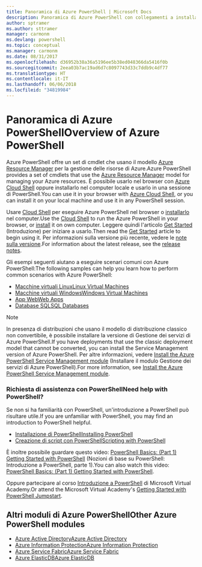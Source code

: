```yaml
---
title: Panoramica di Azure PowerShell | Microsoft Docs
description: Panoramica di Azure PowerShell con collegamenti a installazione e configurazione.
author: sptramer
ms.author: sttramer
manager: carmonm
ms.devlang: powershell
ms.topic: conceptual
ms.manager: carmonm
ms.date: 08/31/2017
ms.openlocfilehash: d36952b38a36a5196ee5b38ed048366da5416f0b
ms.sourcegitcommit: 2eea03b7ac19ad6d7c8097743d33c7ddb9c4df77
ms.translationtype: HT
ms.contentlocale: it-IT
ms.lasthandoff: 06/06/2018
ms.locfileid: "34819984"
---
```

# <a name="overview-of-azure-powershell"></a><span data-ttu-id="f5f53-103">Panoramica di Azure PowerShell</span><span class="sxs-lookup"><span data-stu-id="f5f53-103">Overview of Azure PowerShell</span></span>

<span data-ttu-id="f5f53-104">Azure PowerShell offre un set di cmdlet che usano il modello [Azure Resource Manager](/azure/azure-resource-manager/resource-group-overview) per la gestione delle risorse di Azure.</span><span class="sxs-lookup"><span data-stu-id="f5f53-104">Azure PowerShell provides a set of cmdlets that use the [Azure Resource Manager](/azure/azure-resource-manager/resource-group-overview) model for managing your Azure resources.</span></span> <span data-ttu-id="f5f53-105">È possibile usarlo nel browser con [Azure Cloud Shell](/azure/cloud-shell/overview) oppure installarlo nel computer locale e usarlo in una sessione di PowerShell.</span><span class="sxs-lookup"><span data-stu-id="f5f53-105">You can use it in your browser with [Azure Cloud Shell](/azure/cloud-shell/overview), or you can install it on your local machine and use it in any PowerShell session.</span></span>

<span data-ttu-id="f5f53-106">Usare [Cloud Shell](/azure/cloud-shell/overview) per eseguire Azure PowerShell nel browser o [installarlo](install-azurerm-ps.md) nel computer.</span><span class="sxs-lookup"><span data-stu-id="f5f53-106">Use the [Cloud Shell](/azure/cloud-shell/overview) to run the Azure PowerShell in your browser, or [install](install-azurerm-ps.md) it on own computer.</span></span> <span data-ttu-id="f5f53-107">Leggere quindi l'articolo [Get Started](get-started-azureps.md) (Introduzione) per iniziare a usarlo.</span><span class="sxs-lookup"><span data-stu-id="f5f53-107">Then read the [Get Started](get-started-azureps.md) article to begin using it.</span></span> <span data-ttu-id="f5f53-108">Per informazioni sulla versione più recente, vedere le [note sulla versione](release-notes-azureps.md).</span><span class="sxs-lookup"><span data-stu-id="f5f53-108">For information about the latest release, see the [release notes](release-notes-azureps.md).</span></span>

<span data-ttu-id="f5f53-109">Gli esempi seguenti aiutano a eseguire scenari comuni con Azure PowerShell:</span><span class="sxs-lookup"><span data-stu-id="f5f53-109">The following samples can help you learn how to perform common scenarios with Azure PowerShell:</span></span>

* [<span data-ttu-id="f5f53-110">Macchine virtuali Linux</span><span class="sxs-lookup"><span data-stu-id="f5f53-110">Linux Virtual Machines</span></span>](/azure/virtual-machines/virtual-machines-linux-powershell-samples?toc=/powershell/azure/toc.json)
* [<span data-ttu-id="f5f53-111">Macchine virtuali Windows</span><span class="sxs-lookup"><span data-stu-id="f5f53-111">Windows Virtual Machines</span></span>](/azure/virtual-machines/virtual-machines-windows-powershell-samples?toc=/powershell/azure/toc.json)
* [<span data-ttu-id="f5f53-112">App Web</span><span class="sxs-lookup"><span data-stu-id="f5f53-112">Web Apps</span></span>](/azure/app-service-web/app-service-powershell-samples?toc=/powershell/azure/toc.json)
* [<span data-ttu-id="f5f53-113">Database SQL</span><span class="sxs-lookup"><span data-stu-id="f5f53-113">SQL Databases</span></span>](/azure/sql-database/sql-database-powershell-samples?toc=/powershell/azure/toc.json)

> [!NOTE]
> <span data-ttu-id="f5f53-114">In presenza di distribuzioni che usano il modello di distribuzione classico non convertibile, è possibile installare la versione di Gestione dei servizi di Azure PowerShell.</span><span class="sxs-lookup"><span data-stu-id="f5f53-114">If you have deployments that use the classic deployment model that cannot be converted, you can install the Service Management version of Azure PowerShell.</span></span> <span data-ttu-id="f5f53-115">Per altre informazioni, vedere [Install the Azure PowerShell Service Management module](/powershell/azure/servicemanagement/install-azure-ps) (Installare il modulo Gestione dei servizi di Azure PowerShell).</span><span class="sxs-lookup"><span data-stu-id="f5f53-115">For more information, see [Install the Azure PowerShell Service Management module](/powershell/azure/servicemanagement/install-azure-ps).</span></span>


### <a name="need-help-with-powershell"></a><span data-ttu-id="f5f53-116">Richiesta di assistenza con PowerShell</span><span class="sxs-lookup"><span data-stu-id="f5f53-116">Need help with PowerShell?</span></span>

<span data-ttu-id="f5f53-117">Se non si ha familiarità con PowerShell, un'introduzione a PowerShell può risultare utile.</span><span class="sxs-lookup"><span data-stu-id="f5f53-117">If you are unfamiliar with PowerShell, you may find an introduction to PowerShell helpful.</span></span>

* [<span data-ttu-id="f5f53-118">Installazione di PowerShell</span><span class="sxs-lookup"><span data-stu-id="f5f53-118">Installing PowerShell</span></span>](/powershell/scripting/installing-windows-powershell)
* [<span data-ttu-id="f5f53-119">Creazione di script con PowerShell</span><span class="sxs-lookup"><span data-stu-id="f5f53-119">Scripting with PowerShell</span></span>](/powershell/scripting/scripting-with-windows-powershell)

<span data-ttu-id="f5f53-120">È inoltre possibile guardare questo video: [PowerShell Basics: (Part 1) Getting Started with PowerShell](https://channel9.msdn.com/Blogs/Taste-of-Premier/PowerShellBasicsPart1) (Nozioni di base su PowerShell: Introduzione a PowerShell, parte 1).</span><span class="sxs-lookup"><span data-stu-id="f5f53-120">You can also watch this video: [PowerShell Basics: (Part 1) Getting Started with PowerShell](https://channel9.msdn.com/Blogs/Taste-of-Premier/PowerShellBasicsPart1).</span></span>

<span data-ttu-id="f5f53-121">Oppure partecipare al corso [Introduzione a PowerShell](https://mva.microsoft.com/liveevents/powershell-jumpstart) di Microsoft Virtual Academy.</span><span class="sxs-lookup"><span data-stu-id="f5f53-121">Or attend the Microsoft Virtual Academy's [Getting Started with PowerShell Jumpstart](https://mva.microsoft.com/liveevents/powershell-jumpstart).</span></span>

## <a name="other-azure-powershell-modules"></a><span data-ttu-id="f5f53-122">Altri moduli di Azure PowerShell</span><span class="sxs-lookup"><span data-stu-id="f5f53-122">Other Azure PowerShell modules</span></span>

* [<span data-ttu-id="f5f53-123">Azure Active Directory</span><span class="sxs-lookup"><span data-stu-id="f5f53-123">Azure Active Directory</span></span>](/powershell/azure/active-directory/)
* [<span data-ttu-id="f5f53-124">Azure Information Protection</span><span class="sxs-lookup"><span data-stu-id="f5f53-124">Azure Information Protection</span></span>](/powershell/azure/aip/)
* [<span data-ttu-id="f5f53-125">Azure Service Fabric</span><span class="sxs-lookup"><span data-stu-id="f5f53-125">Azure Service Fabric</span></span>](/powershell/azure/service-fabric/)
* [<span data-ttu-id="f5f53-126">Azure ElasticDB</span><span class="sxs-lookup"><span data-stu-id="f5f53-126">Azure ElasticDB</span></span>](/powershell/azure/elasticdbjobs/)
